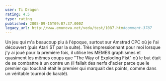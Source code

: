```yaml
---
user: Ti Dragon
rating: 4.5
type: rating
published: 2005-09-15T09:07:37.000Z
legacy_url: http://www.emunova.net/veda/test/1087.htm#comment-3787
---
```

Un jeu qui m'a beaucoup plu à l'époque, surtout sur Amstrad CPC où je l'ai découvert (puis Atari ST par la suite). Très impressionnant pour moi lorsque j'y ai joué pour la première fois, il utilise les MEMES graphismes et quasiment les mêmes coups que "The Way of Exploding Fist" où le but était de se combattre à un contre un (il fallait des nerfs d'acier parce que le premier qui touchait était le premier qui marquait des points, comme dans un véritable tournoi de karaté).